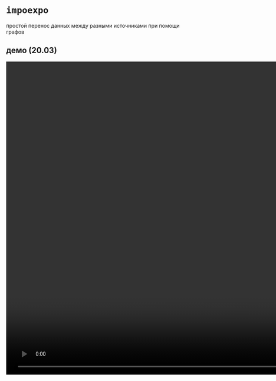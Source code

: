 # `impoexpo`

простой перенос данных между разными источниками при помощи графов

## демо (20.03)

<video src="img/demo.mp4" width="1566" height="848" playsInline autoPlay loop muted disablePictureInPicture controls/>